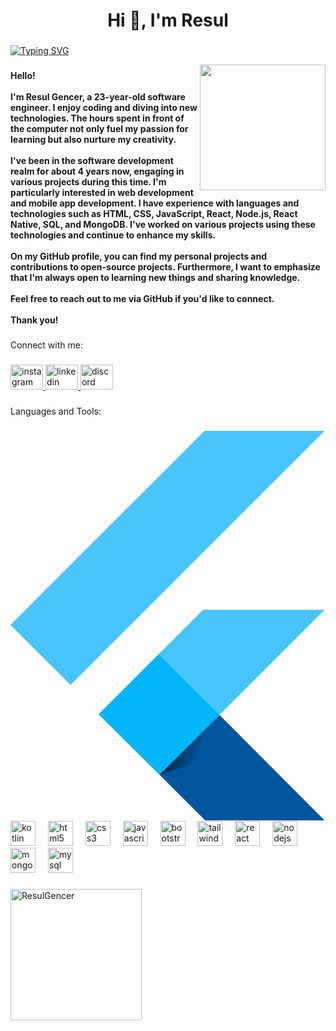 <h1 align="center">Hi 👋, I'm Resul</h1>

###
[![Typing SVG](https://readme-typing-svg.herokuapp.com?font=Fira+Code&size=24&pause=1000&random=false&width=435&lines=My+Experiences;HTML%2C+CSS%2C+JS%2C+REACT%2C+NODEJS;Microsoft+Office)](https://github.com/ResulGencer)

<img align="right" height="201" src="https://media.giphy.com/media/v1.Y2lkPTc5MGI3NjExN3NtNGhlemVkd3B1N2F1anRta3Blb2pseGJzdGxmMmYybDVqcjV5aiZlcD12MV9pbnRlcm5hbF9naWZfYnlfaWQmY3Q9Zw/ZVik7pBtu9dNS/giphy.gif"  />

###

<h4 align="left">Hello!<br><br>I'm Resul Gencer, a 23-year-old software engineer. I enjoy coding and diving into new technologies. The hours spent in front of the computer not only fuel my passion for learning but also nurture my creativity.<br><br>I've been in the software development realm for about 4 years now, engaging in various projects during this time. I'm particularly interested in web development and mobile app development. I have experience with languages and technologies such as HTML, CSS, JavaScript, React, Node.js, React Native, SQL, and MongoDB. I've worked on various projects using these technologies and continue to enhance my skills.<br><br>On my GitHub profile, you can find my personal projects and contributions to open-source projects. Furthermore, I want to emphasize that I'm always open to learning new things and sharing knowledge.<br><br>Feel free to reach out to me via GitHub if you'd like to connect.<br><br>Thank you!</h4>

###

<p align="left">Connect with me:</p>

###

<div align="left">
  <a href="https://www.instagram.com/resulgencer?igsh=N2htaXprcTExdm40&utm_source=qr" target="_blank">
    <img src="https://raw.githubusercontent.com/maurodesouza/profile-readme-generator/master/src/assets/icons/social/instagram/default.svg" width="52" height="40" alt="instagram logo"  />
  </a>
  <a href="https://www.linkedin.com/in/resul-gencer-211a542bb/" target="_blank">
    <img src="https://raw.githubusercontent.com/maurodesouza/profile-readme-generator/master/src/assets/icons/social/linkedin/default.svg" width="52" height="40" alt="linkedin logo"  />
  </a>
  <a href="gencer_41" target="_blank">
    <img src="https://raw.githubusercontent.com/maurodesouza/profile-readme-generator/master/src/assets/icons/social/discord/default.svg" width="52" height="40" alt="discord logo"  />
  </a>
</div>

###

<p align="left">Languages and Tools:</p>

###

<div align="left">
 <?xml version="1.0" encoding="utf-8"?><svg version="1.1" id="Layer_1" xmlns="http://www.w3.org/2000/svg" xmlns:xlink="http://www.w3.org/1999/xlink" x="0px" y="0px" viewBox="0 0 256 317" style="enable-background:new 0 0 256 317" xml:space="preserve"><style type="text/css"><![CDATA[
	.st0{fill:#47C5FB;}
	.st1{fill:url(#SVGID_1_);fill-opacity:0.8;}
	.st2{fill:#00569E;}
	.st3{fill:#00B5F8;}
]]></style><g><polygon class="st0" points="157.67,0 0,157.67 48.8,206.47 255.27,0"/><polygon class="st0" points="156.57,145.4 72.15,229.82 121.13,279.53 169.84,230.82 255.27,145.4"/><polygon class="st2" points="121.13,279.53 158.21,316.61 255.27,316.61 169.84,230.82"/><polygon class="st3" points="71.6,230.36 120.4,181.56 169.84,230.82 121.13,279.53"/><linearGradient id="SVGID_1_" gradientUnits="userSpaceOnUse" x1="-173.6875" y1="548.7979" x2="-172.968" y2="548.5386" gradientTransform="matrix(44.5891 0 0 -44.5901 7866.5254 24720.502)"><stop offset="0" style="stop-color:#000000"/><stop offset="1" style="stop-color:#000000;stop-opacity:0"/></linearGradient><polygon class="st1" points="121.13,279.53 161.69,266.07 165.72,234.94"/></g></svg>
  <img src="https://www.vectorlogo.zone/logos/kotlinlang/kotlinlang-icon.svg" height="40" alt="kotlin" logo"  />
  <img width="12" />
  <img src="https://cdn.jsdelivr.net/gh/devicons/devicon/icons/html5/html5-original.svg" height="40" alt="html5 logo"  />
  <img width="12" />
  <img src="https://cdn.jsdelivr.net/gh/devicons/devicon/icons/css3/css3-original.svg" height="40" alt="css3 logo"  />
  <img width="12" />
  <img src="https://cdn.jsdelivr.net/gh/devicons/devicon/icons/javascript/javascript-original.svg" height="40" alt="javascript logo"  />
  <img width="12" />
  <img src="https://cdn.jsdelivr.net/gh/devicons/devicon/icons/bootstrap/bootstrap-original.svg" height="40" alt="bootstrap logo"  />
  <img width="12" />
  <img src="https://cdn.jsdelivr.net/gh/devicons/devicon/icons/tailwindcss/tailwindcss-original-wordmark.svg" height="40" alt="tailwindcss logo"  />
  <img width="12" />
  <img src="https://cdn.jsdelivr.net/gh/devicons/devicon/icons/react/react-original.svg" height="40" alt="react logo"  />
  <img width="12" />
  <img src="https://cdn.jsdelivr.net/gh/devicons/devicon/icons/nodejs/nodejs-original.svg" height="40" alt="nodejs logo"  />
  <img width="12" />
  <img src="https://cdn.jsdelivr.net/gh/devicons/devicon/icons/mongodb/mongodb-original.svg" height="40" alt="mongodb logo"  />
  <img width="12" />
  <img src="https://cdn.jsdelivr.net/gh/devicons/devicon/icons/mysql/mysql-original.svg" height="40" alt="mysql logo"  />
</div>

###
<p><img src="https://komarev.com/ghpvc/?username=ResulGencer&label=Ziyaretçi%20Sayısı&color=552b75" width="210" alt="ResulGencer" /></p>
